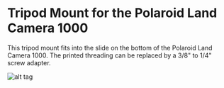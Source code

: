 Tripod Mount for the Polaroid Land Camera 1000
=========

This tripod mount fits into the slide on the bottom of the Polaroid Land Camera 1000.
The printed threading can be replaced by a 3/8" to 1/4" screw adapter.

![alt tag](https://raw.githubusercontent.com/eldufdo/3d_models/master/polaroid_land_1000_tripod_mount/polaroid_tripod.jpg=366x400)
